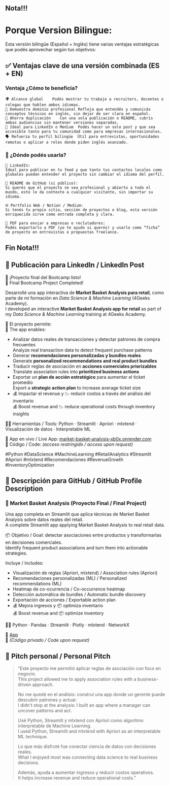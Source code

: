 ## Nota!!! 
# Porque Version Bilingue:

Esta versión bilingüe (Español + Inglés) tiene varias ventajas estratégicas que podés aprovechar según tus objetivos:

## ✅ Ventajas clave de una versión combinada (ES + EN)  
### Ventaja	¿Cómo te beneficia?  
    🌍 Alcance global	Podés mostrar tu trabajo a recruiters, docentes o colegas que hablen ambos idiomas.  
    🧠 Demuestra dominio profesional	Refleja que entendés y comunicás conceptos técnicos en inglés, sin dejar de ser clara en español.  
    📄 Ahorra duplicación	Con una sola publicación o README, cubrís ambas audiencias sin mantener versiones separadas.  
    💬 Ideal para LinkedIn o Medium	Podés hacer un solo post y que sea accesible tanto para tu comunidad como para empresas internacionales.  
    🗣️ Refuerza tu perfil bilingüe	Útil para entrevistas, oportunidades remotas o aplicar a roles donde piden inglés avanzado.  

### 🧩 ¿Dónde podés usarla?  
    🔗 LinkedIn:  
    Ideal para publicar en tu feed y que tanto tus contactos locales como globales puedan entender el proyecto sin cambiar el idioma del perfil.  

    📁 README de GitHub (si público):  
    Si querés que el proyecto se vea profesional y abierto a todo el mundo, esto le da contexto a cualquier visitante, sin importar su idioma.  

    🌐 Portfolio Web / Notion / Medium:   
    Si tenés tu propio sitio, sección de proyectos o blog, esta versión enriquecida sirve como entrada completa y clara.  

    📄 PDF para enviar a empresas o reclutadores:   
    Podés exportarlo a PDF (yo te ayudo si querés) y usarlo como “ficha” de proyecto en entrevistas o propuestas freelance.  

## Fin Nota!!! 



## 📢 Publicación para LinkedIn / LinkedIn Post

🚀 ¡Proyecto final del Bootcamp listo!  
🚀 Final Bootcamp Project Completed!

Desarrollé una app interactiva de **Market Basket Analysis para retail**, como parte de mi formación en *Data Science & Machine Learning* (4Geeks Academy).  
I developed an interactive **Market Basket Analysis app for retail** as part of my *Data Science & Machine Learning* training at 4Geeks Academy.

📌 El proyecto permite:  
📌 The app enables:
- Analizar datos reales de transacciones y detectar patrones de compra frecuentes  
  Analyze real transaction data to detect frequent purchase patterns
- Generar **recomendaciones personalizadas y bundles reales**  
  Generate **personalized recommendations and real product bundles**
- Traducir reglas de asociación en **acciones comerciales priorizables**  
  Translate association rules into **prioritized business actions**
- Exportar un **plan de acción estratégico** para aumentar el ticket promedio  
  Export a **strategic action plan** to increase average ticket size
- 💰 Impactar el revenue y 📉 reducir costos a través del análisis del inventario  
  💰 Boost revenue and 📉 reduce operational costs through inventory insights

👩‍💻 Herramientas / Tools: Python · Streamlit · Apriori · mlxtend · Visualización de datos · Interpretable ML

🔗 App en vivo / Live App: [market-basket-analysis-xb0x.onrender.com](https://market-basket-analysis-xb0x.onrender.com)  
📁 Código / Code: *(acceso restringido / access upon request)*

#Python #DataScience #MachineLearning #RetailAnalytics #Streamlit #Apriori #mlxtend #Recomendaciones #RevenueGrowth #InventoryOptimization



## 💼 Descripción para GitHub / GitHub Profile Description

### 🛒 Market Basket Analysis (Proyecto Final / Final Project)

Una app completa en Streamlit que aplica técnicas de Market Basket Analysis sobre datos reales del retail.  
A complete Streamlit app applying Market Basket Analysis to real retail data.

📦 Objetivo / Goal: detectar asociaciones entre productos y transformarlas en decisiones comerciales.  
Identify frequent product associations and turn them into actionable strategies.

Incluye / Includes:
- Visualización de reglas (Apriori, mlxtend) / Association rules (Apriori)
- Recomendaciones personalizadas (ML) / Personalized recommendations (ML)
- Heatmap de co-ocurrencia / Co-occurrence heatmap
- Detección automática de bundles / Automatic bundle discovery
- Exportación de acciones / Exportable action plan
- 💰 Mejora ingresos y 📦 optimiza inventario  
  💰 Boost revenue and 📦 optimize inventory

👨‍💻 Python · Pandas · Streamlit · Plotly · mlxtend · NetworkX

🔗 [App](https://market-basket-analysis-xb0x.onrender.com)  
📁 *(Código privado / Code upon request)*


## 💬 Pitch personal / Personal Pitch

> “Este proyecto me permitió aplicar reglas de asociación con foco en negocio.  
> This project allowed me to apply association rules with a business-driven approach.  
>
> No me quedé en el análisis: construí una app donde un gerente puede descubrir patrones y actuar.  
> I didn't stop at the analysis: I built an app where a manager can uncover patterns and act.  
>
> Usé Python, Streamlit y mlxtend con Apriori como algoritmo interpretable de Machine Learning.  
> I used Python, Streamlit and mlxtend with Apriori as an interpretable ML technique.  
>
> Lo que más disfruté fue conectar ciencia de datos con decisiones reales.  
> What I enjoyed most was connecting data science to real business decisions.  
>
> Además, ayuda a aumentar ingresos y reducir costos operativos.  
> It helps increase revenue and reduce operational costs.”
